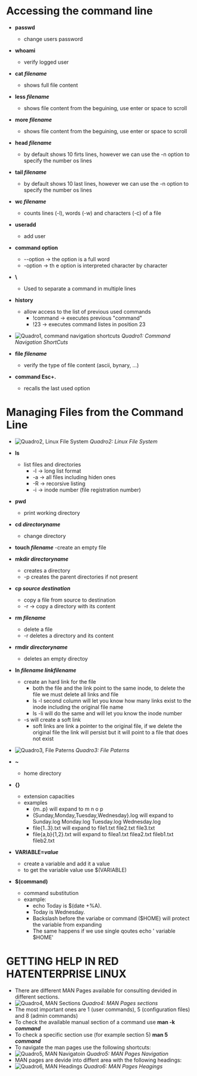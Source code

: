 #
# Accessing the command line

- **passwd**
    - change users password
- **whoami**
    - verify logged user
- **cat *filename***
    - shows full file content
- **less *filename***
    - shows file content from the beguining, use enter or space to scroll
- **more *filename***
    - shows file content from the beguining, use enter or space to scroll
- **head *filename***
    - by default shows 10 firts lines, however we can use the -n option to specify the number os lines
- **tail *filename***
    - by default shows 10 last lines, however we can use the -n option to specify the number os lines
- **wc *filename***
    - counts lines (-l), words (-w) and characters (-c) of a file
- **useradd**
    - add user
- **command option**
    - --option -> the option is a full word
    - -option -> th e option is interpreted character by character
- **\\**
    - Used to separate a command in multiple lines
- **history**
    - allow access to the list of previous used commands
        - !command -> executes previous "command" 
        - !23 -> executes command listes in position 23

 - ![Quadro1, command navigation shortcuts](/images/navigationshortcuts.png)
 *Quadro1: Command Navigation ShortCuts*
 - **file *filename*** 
    - verify the type of file content (ascii, bynary, ...)
- **command Esc+.**
    - recalls the last used option  

#
#
# Managing Files from the Command Line
- ![Quadro2, Linux File System](/images/importantfolders.png)
*Quadro2: Linux File System*
- **ls**
    - list files and directories
        - -l -> long list format
        - -a -> all files including hiden ones
        - -R -> recorsive listing
        - -i -> inode number (file registration number)
- **pwd**
    - print working directory
- **cd *directoryname*** 
    - change directory
-  **touch *filename***
    -create an empty file
- **mkdir *directoryname***
    - creates a directory
    - -p creates the parent directories if not present
- **cp  *source destination***
    - copy a file from source to destination
    - -r -> copy a directory with its content
- **rm *filename***
    - delete a file
    - -r deletes a directory and its content
- **rmdir *directoryname*** 
    - deletes an empty directoy
- **ln  *filename linkfilename***
    - create an hard link for the file
        - both the file and the link point to the same inode, to delete the file we must delete all links and file
        - ls -l second column will let you know how many links exist to the inode including the original file name
        - ls -li will do the same and will let you know the inode number
    - -s will create a soft link
        - soft links are link a pointer to the original file, if we delete the original file the link will persist but it will point to a file that does not exist  
          
- ![Quadro3, File Paterns](/images/filepaterns.png)
*Quadro3: File Paterns*
- **~**
    - home directory
- **{}**
    - extension capacities
    - examples
        - {m..p} will expand to m n o p
        - {Sunday,Monday,Tuesday,Wednesday}.log will expand to Sunday.log Monday.log Tuesday.log Wednesday.log
        - file{1..3}.txt will expand to file1.txt file2.txt file3.txt
        - file{a,b}{1,2}.txt will expand to filea1.txt filea2.txt fileb1.txt fileb2.txt
- **VARIABLE=*value***
    - create a variable and add it a value
    - to get the variable value use $(VARIABLE)
- **$(command)**
    - command substitution 
    - example:
        - echo Today is $(date +%A).
        - Today is Wednesday.
        - Backslash before the variabe or command (\$HOME) will protect the variable from expanding
        - The same happens if we use single qoutes echo ' variable $HOME'  

#
#
# GETTING HELP IN RED HATENTERPRISE LINUX
- There are different MAN Pages available for consulting devided in different sections.
- ![Quadro4, MAN Sections](/images/mansections.png)
*Quadro4: MAN Pages sections*
- The most important ones are 1 (user commands), 5 (configuration files) and 8 (admin commands)
- To check the available manual section of a command use **man -k *command***
- To check a specific section use (for example section 5) **man 5 *command***
- To navigate the man pages use the following shortcuts:
- ![Quadro5, MAN Navigatoin](/images/mannavigation.png)
*Quadro5: MAN Pages Navigation*
- MAN pages are devide into diffent area with the following headings:
- ![Quadro6, MAN Headings](/images/manheadings.png)
*Quadro6: MAN Pages Heagings*